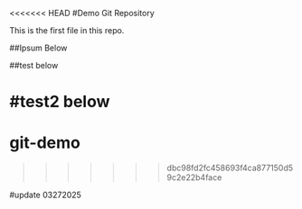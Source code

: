 <<<<<<< HEAD
#Demo Git Repository

This is the first file in this repo.


##Ipsum Below


##test below

#test2 below
=======
# git-demo
>>>>>>> dbc98fd2fc458693f4ca877150d59c2e22b4face

#update 03272025
